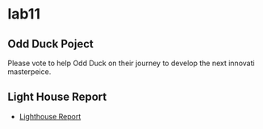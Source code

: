 # lab11

## Odd Duck Poject

Please vote to help Odd Duck on their journey to develop the next innovati masterpeice.

## Light House Report

- [Lighthouse Report](lighthouse/Screenshot%202023-02-10%20at%209.59.07%20PM.png)
